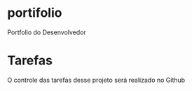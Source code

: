 # portifolio
Portfolio do Desenvolvedor
# Tarefas

O controle das tarefas desse projeto será realizado no Github